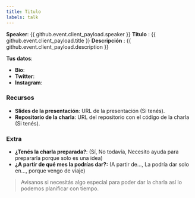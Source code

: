```yaml
---
title: Titulo
labels: talk
---
```

**Speaker**: {{ github.event.client_payload.speaker }}
**Titulo** : {{ github.event.client_payload.title }}
**Descripción** : {{ github.event.client_payload.description }}

**Tus datos**:
- **Bio**:
- **Twitter**: 
- **Instagram**: 

### Recursos

* **Slides de la presentación**: URL de la presentación (Si tenés).
* **Repositorio de la charla**: URL del repositorio con el código de la charla (Si tenés).

### Extra

* **¿Tenés la charla preparada?**: (Sí, No todavía, Necesito ayuda para prepararla porque solo es una idea)
* **¿A partir de qué mes la podrías dar?:** (A partir de..., La podría dar solo en..., porque vengo de viaje)

> Avisanos si necesitás algo especial para poder dar la charla así lo podemos planificar con tiempo.
